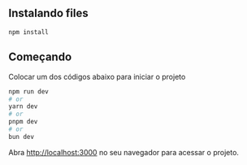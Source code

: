 ## Instalando files
```
npm install
```

## Começando

Colocar um dos códigos abaixo para iniciar o projeto

```bash
npm run dev
# or
yarn dev
# or
pnpm dev
# or
bun dev
```

Abra [http://localhost:3000](http://localhost:3000) no seu navegador para acessar o projeto.
